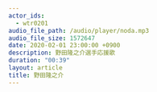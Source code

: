 ```yaml
---
actor_ids:
  - wtr0201
audio_file_path: /audio/player/noda.mp3
audio_file_size: 1572647
date: 2020-02-01 23:00:00 +0900
description: 野田隆之介選手応援歌
duration: "00:39"
layout: article
title: 野田隆之介
---
```

